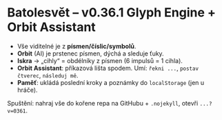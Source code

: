 # Batolesvět – v0.36.1 Glyph Engine + Orbit Assistant
- Vše viditelné je z **písmen/číslic/symbolů**.
- **Orbit** (AI) je prstenec písmen, dýchá a sleduje ťuky.
- **Iskra** → „cihly“ = obdélníky z písmen (6 impulsů = 1 cihla).
- **Orbit Assistant**: příkazová lišta spodem. Umí: `řekni ...`, `postav čtverec`, `následuj mě`.
- **Paměť**: ukládá poslední kroky a poznámky do `localStorage` (jen u hráče).

Spuštění: nahraj vše do kořene repa na GitHubu + `.nojekyll`, otevři `...?v=0361`.
